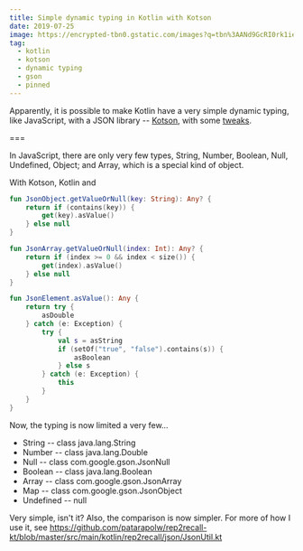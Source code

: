 ```yaml
---
title: Simple dynamic typing in Kotlin with Kotson
date: 2019-07-25
image: https://encrypted-tbn0.gstatic.com/images?q=tbn%3AANd9GcRI0rk1ieVKhHnaRc3h1vDHHeRJf7Lb8nycLGq_l3FFVXWRyuqa
tag:
  - kotlin
  - kotson
  - dynamic typing
  - gson
  - pinned
---
```


Apparently, it is possible to make Kotlin have a very simple dynamic typing, like JavaScript, with a JSON library -- [Kotson](https://github.com/SalomonBrys/Kotson), with some [tweaks](https://github.com/patarapolw/rep2recall-kt/blob/master/src/main/kotlin/rep2recall/json/JsonUtil.kt).

===

In JavaScript, there are only very few types, String, Number, Boolean, Null, Undefined, Object; and Array, which is a special kind of object.

With Kotson, Kotlin and

```kotlin
fun JsonObject.getValueOrNull(key: String): Any? {
    return if (contains(key)) {
        get(key).asValue()
    } else null
}

fun JsonArray.getValueOrNull(index: Int): Any? {
    return if (index >= 0 && index < size()) {
        get(index).asValue()
    } else null
}

fun JsonElement.asValue(): Any {
    return try {
        asDouble
    } catch (e: Exception) {
        try {
            val s = asString
            if (setOf("true", "false").contains(s)) {
                asBoolean
            } else s
        } catch (e: Exception) {
            this
        }
    }
}
```

Now, the typing is now limited a very few...

- String -- class java.lang.String
- Number -- class java.lang.Double
- Null -- class com.google.gson.JsonNull
- Boolean -- class java.lang.Boolean
- Array -- class com.google.gson.JsonArray
- Map -- class com.google.gson.JsonObject
- Undefined -- null

Very simple, isn't it? Also, the comparison is now simpler. For more of how I use it, see <https://github.com/patarapolw/rep2recall-kt/blob/master/src/main/kotlin/rep2recall/json/JsonUtil.kt>
